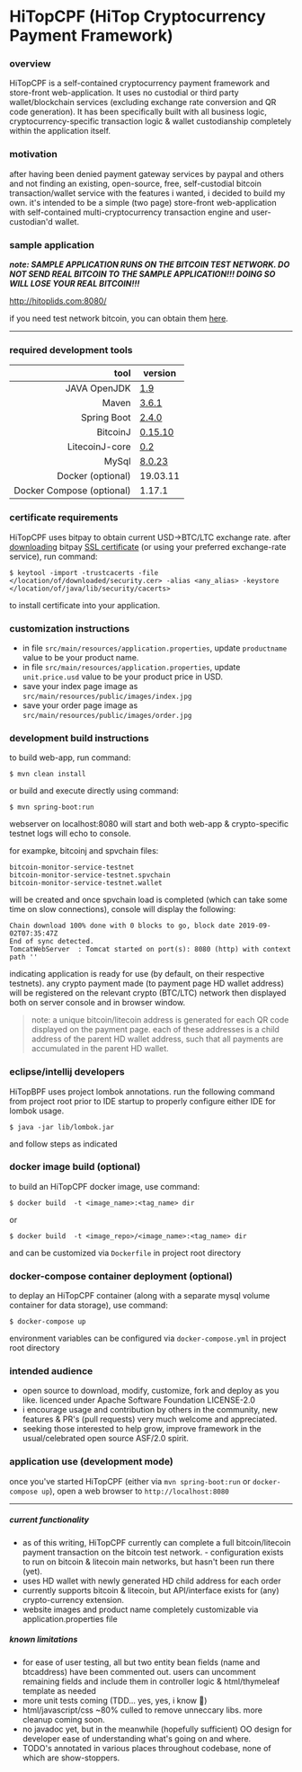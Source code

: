 # HiTopCPF (HiTop Cryptocurrency Payment Framework)

### overview
HiTopCPF is a self-contained cryptocurrency payment framework and store-front web-application. It uses no custodial or third party wallet/blockchain services (excluding exchange rate conversion and QR code generation). It has been specifically built with all business logic, cryptocurrency-specific transaction logic & wallet custodianship completely within the application itself.

### motivation
after having been denied payment gateway services by paypal and others and not finding an existing, open-source, free, self-custodial bitcoin transaction/wallet service with the features i wanted, i decided to build my own.  it's intended to be a simple (two page) store-front web-application with self-contained multi-cryptocurrency transaction engine and user-custodian'd wallet.

### sample application
***note:  SAMPLE APPLICATION RUNS ON THE BITCOIN TEST NETWORK.  DO NOT SEND REAL BITCOIN TO THE SAMPLE APPLICATION!!!  DOING SO WILL LOSE YOUR REAL BITCOIN!!!*** 

http://hitoplids.com:8080/ 

if you need test network bitcoin, you can obtain them [here](https://bitcoinfaucet.uo1.net/send.php).

---

### required development tools
|tool|version|
|---:|---|
|JAVA OpenJDK|[1.9](https://openjdk.java.net/install/)|
|Maven|[3.6.1](http://maven.apache.org/docs/3.6.1/release-notes.html)|
|Spring Boot|[2.4.0](http:// "in pom.xml")|
|BitcoinJ|[0.15.10](http:// "in pom.xml")|
|LitecoinJ-core|[0.2](http:// "in pom.xml")|
|MySql|[8.0.23](http:// "in docker-compose.yml")|
|Docker (optional)|19.03.11|
|Docker Compose (optional)|1.17.1|

### certificate requirements
HiTopCPF uses bitpay to obtain current USD->BTC/LTC exchange rate.  after [downloading](https://www.shellhacks.com/get-ssl-certificate-from-server-site-url-export-download/) bitpay [SSL certificate](https://bitpay.com/) (or using your preferred exchange-rate service), run command:

```
$ keytool -import -trustcacerts -file </location/of/downloaded/security.cer> -alias <any_alias> -keystore </location/of/java/lib/security/cacerts>
```
to install certificate into your application.

### customization instructions
* in file `src/main/resources/application.properties`, update  ```productname``` value to be your product name.
* in file `src/main/resources/application.properties`, update  ```unit.price.usd``` value to be your product price in USD.
* save your index page image as `src/main/resources/public/images/index.jpg`
* save your order page image as `src/main/resources/public/images/order.jpg`
### development build instructions
to build web-app, run command:
```
$ mvn clean install
```

or build and execute directly using command:

```
$ mvn spring-boot:run
```

webserver on localhost:8080 will start and both web-app & crypto-specific testnet logs will echo to console.  


for exampke, bitcoinj and spvchain files: 

```
bitcoin-monitor-service-testnet
bitcoin-monitor-service-testnet.spvchain
bitcoin-monitor-service-testnet.wallet
```

will be created and once spvchain load is completed (which can take some time on slow connections), console will display the following:

```
Chain download 100% done with 0 blocks to go, block date 2019-09-02T07:35:47Z
End of sync detected.
TomcatWebServer  : Tomcat started on port(s): 8080 (http) with context path ''
```

indicating application is ready for use (by default, on their respective testnets).  any crypto payment made (to payment page HD wallet address) will be registered on the relevant crypto (BTC/LTC) network then displayed both on server console and in browser window.

> note: a unique bitcoin/litecoin address is generated for each QR code displayed on the payment page. each of these addresses is a child address of the parent HD wallet address, such that all payments are accumulated in the parent HD wallet.

### eclipse/intellij developers

HiTopBPF uses project lombok annotations.  run the following command from project root prior to IDE startup to properly configure either IDE for lombok usage.

```
$ java -jar lib/lombok.jar
```

and follow steps as indicated

### docker image build (optional)
to build an HiTopCPF docker image, use command:
```
$ docker build  -t <image_name>:<tag_name> dir
```
or
```
$ docker build  -t <image_repo>/<image_name>:<tag_name> dir
```
and can be customized via `Dockerfile` in project root directory
### docker-compose container deployment (optional)
to deplay an HiTopCPF container (along with a separate mysql volume container for data storage), use command:
```
$ docker-compose up
```
environment variables can be configured via `docker-compose.yml` in project root directory
### intended audience
- open source to download, modify, customize, fork and deploy as you like.  licenced under Apache Software Foundation LICENSE-2.0
- i encourage usage and contribution by others in the community, new features & PR's (pull requests) very much welcome and appreciated.
- seeking those interested to help grow, improve framework in the usual/celebrated open source ASF/2.0 spirit.

### application use (development mode)
once you've started HiTopCPF (either via `mvn spring-boot:run` or `docker-compose up`), open a web browser to `http://localhost:8080`

---

##### current functionality
- as of this writing, HiTopCPF currently can complete a full bitcoin/litecoin payment transaction on the bitcoin test network.  - configuration exists to run on bitcoin & litecoin main networks, but hasn't been run there (yet).
- uses HD wallet with newly generated HD child address for each order
- currently supports bitcoin & litecoin, but API/interface exists for (any) crypto-currency extension.
- website images and product name completely customizable via application.properties file
##### known limitations
- for ease of user testing, all but two entity bean fields (name and btcaddress) have been commented out.  users can uncomment remaining fields and include them in controller logic & html/thymeleaf template as needed
- more unit tests coming (TDD... yes, yes, i know 💩)
- html/javascript/css ~80% culled to remove unneccary libs.  more cleanup coming soon.
- no javadoc yet, but in the meanwhile (hopefully sufficient) OO design for developer ease of understanding what's going on and where.
- TODO's annotated in various places throughout codebase, none of which are show-stoppers.
